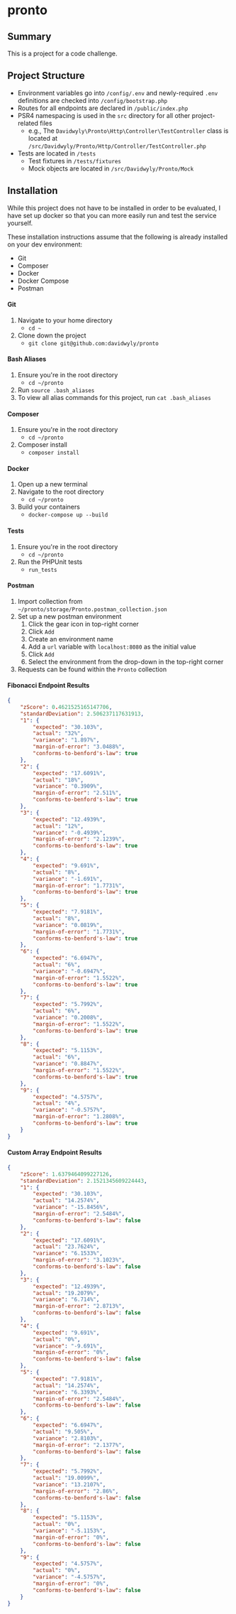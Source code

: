 # pronto

## Summary
This is a project for a code challenge.

## Project Structure
- Environment variables go into `/config/.env` and newly-required `.env` definitions are checked into `/config/bootstrap.php`
- Routes for all endpoints are declared in `/public/index.php`
- PSR4 namespacing is used in the `src` directory for all other project-related files
    - e.g., The `Davidwyly\Pronto\Http\Controller\TestController` class is located at `/src/Davidwyly/Pronto/Http/Controller/TestController.php`
- Tests are located in `/tests`
    - Test fixtures in `/tests/fixtures`
    - Mock objects are located in `/src/Davidwyly/Pronto/Mock`

## Installation
While this project does not have to be installed in order to be evaluated, I have set up docker so that you can more easily run and test the service yourself.

These installation instructions assume that the following is already installed on your dev environment:
- Git
- Composer
- Docker
- Docker Compose
- Postman

#### Git
1. Navigate to your home directory
    - `cd ~`
2. Clone down the project
    - `git clone git@github.com:davidwyly/pronto`

#### Bash Aliases
1. Ensure you're in the root directory
    - `cd ~/pronto`
2. Run `source .bash_aliases`
3. To view all alias commands for this project, run `cat .bash_aliases`

#### Composer
1. Ensure you're in the root directory
    - `cd ~/pronto`
2. Composer install
    - `composer install`

#### Docker
1. Open up a new terminal
2. Navigate to the root directory
    - `cd ~/pronto`
3. Build your containers
   - `docker-compose up --build`

#### Tests
1. Ensure you're in the root directory
    - `cd ~/pronto`
2. Run the PHPUnit tests
   - `run_tests`

#### Postman
1. Import collection from `~/pronto/storage/Pronto.postman_collection.json`
2. Set up a new postman environment
   1. Click the gear icon in top-right corner
   2. Click `Add`
   3. Create an environment name
   4. Add a `url` variable with `localhost:8080` as the initial value
   5. Click `Add`
   6. Select the environment from the drop-down in the top-right corner
3. Requests can be found within the `Pronto` collection

#### Fibonacci Endpoint Results

```json
{
    "zScore": 0.4621525165147706,
    "standardDeviation": 2.506237117631913,
    "1": {
        "expected": "30.103%",
        "actual": "32%",
        "variance": "1.897%",
        "margin-of-error": "3.0488%",
        "conforms-to-benford's-law": true
    },
    "2": {
        "expected": "17.6091%",
        "actual": "18%",
        "variance": "0.3909%",
        "margin-of-error": "2.511%",
        "conforms-to-benford's-law": true
    },
    "3": {
        "expected": "12.4939%",
        "actual": "12%",
        "variance": "-0.4939%",
        "margin-of-error": "2.1239%",
        "conforms-to-benford's-law": true
    },
    "4": {
        "expected": "9.691%",
        "actual": "8%",
        "variance": "-1.691%",
        "margin-of-error": "1.7731%",
        "conforms-to-benford's-law": true
    },
    "5": {
        "expected": "7.9181%",
        "actual": "8%",
        "variance": "0.0819%",
        "margin-of-error": "1.7731%",
        "conforms-to-benford's-law": true
    },
    "6": {
        "expected": "6.6947%",
        "actual": "6%",
        "variance": "-0.6947%",
        "margin-of-error": "1.5522%",
        "conforms-to-benford's-law": true
    },
    "7": {
        "expected": "5.7992%",
        "actual": "6%",
        "variance": "0.2008%",
        "margin-of-error": "1.5522%",
        "conforms-to-benford's-law": true
    },
    "8": {
        "expected": "5.1153%",
        "actual": "6%",
        "variance": "0.8847%",
        "margin-of-error": "1.5522%",
        "conforms-to-benford's-law": true
    },
    "9": {
        "expected": "4.5757%",
        "actual": "4%",
        "variance": "-0.5757%",
        "margin-of-error": "1.2808%",
        "conforms-to-benford's-law": true
    }
}
```

#### Custom Array Endpoint Results

```json
{
    "zScore": 1.6379464099227126,
    "standardDeviation": 2.1521345609224443,
    "1": {
        "expected": "30.103%",
        "actual": "14.2574%",
        "variance": "-15.8456%",
        "margin-of-error": "2.5484%",
        "conforms-to-benford's-law": false
    },
    "2": {
        "expected": "17.6091%",
        "actual": "23.7624%",
        "variance": "6.1533%",
        "margin-of-error": "3.1023%",
        "conforms-to-benford's-law": false
    },
    "3": {
        "expected": "12.4939%",
        "actual": "19.2079%",
        "variance": "6.714%",
        "margin-of-error": "2.8713%",
        "conforms-to-benford's-law": false
    },
    "4": {
        "expected": "9.691%",
        "actual": "0%",
        "variance": "-9.691%",
        "margin-of-error": "0%",
        "conforms-to-benford's-law": false
    },
    "5": {
        "expected": "7.9181%",
        "actual": "14.2574%",
        "variance": "6.3393%",
        "margin-of-error": "2.5484%",
        "conforms-to-benford's-law": false
    },
    "6": {
        "expected": "6.6947%",
        "actual": "9.505%",
        "variance": "2.8103%",
        "margin-of-error": "2.1377%",
        "conforms-to-benford's-law": false
    },
    "7": {
        "expected": "5.7992%",
        "actual": "19.0099%",
        "variance": "13.2107%",
        "margin-of-error": "2.86%",
        "conforms-to-benford's-law": false
    },
    "8": {
        "expected": "5.1153%",
        "actual": "0%",
        "variance": "-5.1153%",
        "margin-of-error": "0%",
        "conforms-to-benford's-law": false
    },
    "9": {
        "expected": "4.5757%",
        "actual": "0%",
        "variance": "-4.5757%",
        "margin-of-error": "0%",
        "conforms-to-benford's-law": false
    }
}
```
